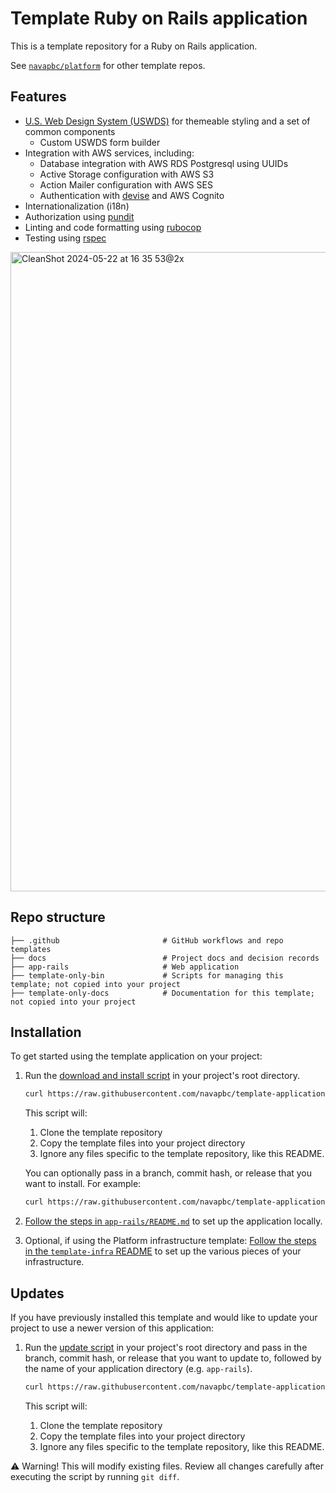 # Template Ruby on Rails application

This is a template repository for a Ruby on Rails application.

See [`navapbc/platform`](https://github.com/navapbc/platform) for other template repos.

## Features

- [U.S. Web Design System (USWDS)](https://designsystem.digital.gov/) for themeable styling and a set of common components
    - Custom USWDS form builder
- Integration with AWS services, including:
  - Database integration with AWS RDS Postgresql using UUIDs
  - Active Storage configuration with AWS S3
  - Action Mailer configuration with AWS SES
  - Authentication with [devise](https://github.com/heartcombo/devise) and AWS Cognito
- Internationalization (i18n)
- Authorization using [pundit](https://github.com/varvet/pundit)
- Linting and code formatting using [rubocop](https://rubocop.org/)
- Testing using [rspec](https://rspec.info)

<img width="1023" alt="CleanShot 2024-05-22 at 16 35 53@2x" src="https://github.com/navapbc/template-application-rails/assets/67701/fb291a98-7dfa-429e-91e2-30beacf58b9e">

## Repo structure

```text
├── .github                       # GitHub workflows and repo templates
├── docs                          # Project docs and decision records
├── app-rails                     # Web application
├── template-only-bin             # Scripts for managing this template; not copied into your project
├── template-only-docs            # Documentation for this template; not copied into your project
```

## Installation

To get started using the template application on your project:

1. Run the [download and install script](./template-only-bin/download-and-install-template) in your project's root directory.

    ```bash
    curl https://raw.githubusercontent.com/navapbc/template-application-rails/main/template-only-bin/download-and-install-template | bash -s
    ```

    This script will:

    1. Clone the template repository
    2. Copy the template files into your project directory
    3. Ignore any files specific to the template repository, like this README.

    You can optionally pass in a branch, commit hash, or release that you want to install. For example:

    ```bash
    curl https://raw.githubusercontent.com/navapbc/template-application-rails/main/template-only-bin/download-and-install-template | bash -s -- <commit_hash>
    ```
2. [Follow the steps in `app-rails/README.md`](./app-rails/README.md) to set up the application locally.
3. Optional, if using the Platform infrastructure template: [Follow the steps in the `template-infra` README](https://github.com/navapbc/template-infra#installation) to set up the various pieces of your infrastructure.

## Updates

If you have previously installed this template and would like to update your project to use a newer version of this application:

1. Run the [update script](./template-only-bin/update-template) in your project's root directory and pass in the branch, commit hash, or release that you want to update to, followed by the name of your application directory (e.g. `app-rails`).

    ```bash
    curl https://raw.githubusercontent.com/navapbc/template-application-rails/main/template-only-bin/update-template | bash -s -- <commit_hash> <app_name>
    ```

    This script will:

    1. Clone the template repository
    2. Copy the template files into your project directory
    3. Ignore any files specific to the template repository, like this README.

⚠️ Warning! This will modify existing files. Review all changes carefully after executing the script by running `git diff`.
